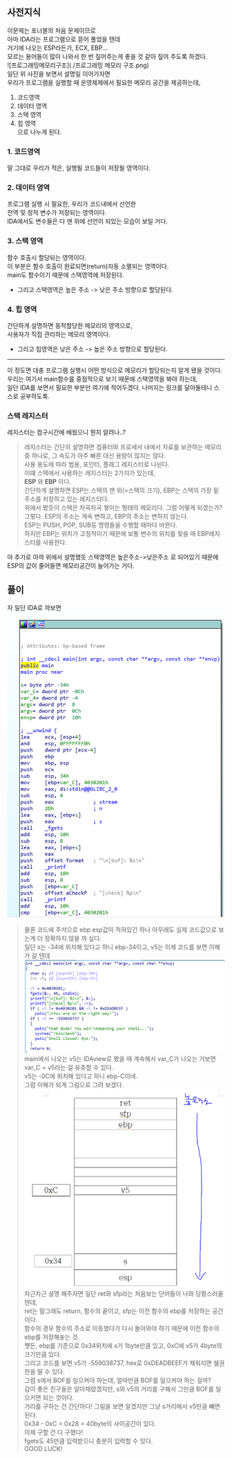 ## 사전지식    
이문제는 포너블의 처음 문제이므로   
아마 IDA라는 프로그램으로 뜯어 풀었을 텐데   
거기에 나오는 ESP라든가, ECX, EBP...   
모르는 용어들이 많이 나와서 한 번 짚어주는게 좋을 것 같아 짚어 주도록 하겠다.   
![프로그래밍메모리구조](./프로그래밍 메모리 구조.png)    
일단 위 사진을 보면서 설명일 이어가자면   
우리가 프로그램을 실행할 때 운영체제에서 필요한 메모리 공간을 제공하는데,   
1. 코드영역    
2. 데이터 영역   
3. 스택 영역    
4. 힙 영역    
으로 나누게 된다.   

### 1. 코드영역    
말 그대로 우리가 적은, 실행될 코드들이 저장될 영역이다.   
### 2. 데이터 영역    
프로그램 실행 시 필요한, 우리가 코드내에서 선언한   
전역 및 정적 변수가 저장되는 영역이다.   
IDA에서도 변수들은 다 맨 위에 선언이 되있는 모습이 보일 거다.    
### 3. 스택 영역   
함수 호출시 할당되는 영역이다.   
이 부분은 함수 호출이 완료되면(return)자동 소멸되는 영역이다.   
main도 함수이기 때문에 스택영역에 저장된다.    
* 그리고 스택영역은 높은 주소 -> 낮은 주소 방향으로 할당된다.     
### 4. 힙 영역    
간단하게 설명하면 동적할당한 메모리의 영역으로,   
사용자가 직접 관리하는 메모리 영역이다.   
* 그리고 힙영역은 낮은 주소 -> 높은 주소 방향으로 할당된다.    
***
이 정도면 대충 프로그램 실행시 어떤 방식으로 메모리가 할당되는지 알게 됐을 것이다.   
우리는 여기서 main함수를 중점적으로 보기 때문에 스택영역을 봐야 하는데,   
일단 IDA를 보면서 필요한 부분만 여기에 적어두겠다. 나머지는 링크를 달아둘테니 스스로 공부하도록.    
### 스택 레지스터 
레지스터는 컴구시간에 배웠으니 뭔지 알려나..?    
>  레지스터는 간단히 설명하면 컴퓨터와 프로세서 내에서 자료를 보관하는 메모리 중 하나로, 그 속도가 아주 빠른 대신 용량이 많지는 않다.    
>  사용 용도에 따라 범용, 포인터, 플래그 레지스터로 나뉜다.    
이떄 스택에서 사용하는 레지스터는 2가지가 있는데,   
**ESP** 와 **EBP** 이다.   
간단하게 설명하면 ESP는 스택의 맨 위(=스택의 크기), EBP는 스택의 가장 밑 주소를 저장하고 있는 레지스터다.   
위에서 봤듯이 스택은 차곡차곡 쌓이는 형태의 메모리다. 그럼 어떻게 되겠는가?    
그렇다. ESP의 주소는 계속 변하고, EBP의 주소는 변하지 않는다.    
ESP는 PUSH, POP, SUB등 명령들을 수행할 때마다 바뀐다.   
하지만 EBP는 위치가 고정적이기 때문에 보통 변수의 위치를 찾을 때 EBP레지스터를 사용한다.   

아 추가로 아까 위에서 설명했듯 스택영역은 높은주소->낮은주소 로 되어있기 때문에    
ESP의 값이 줄어들면 메모리공간이 늘어가는 거다.   


## 풀이    
자 일단 IDA로 까보면   
![IDAVIEW](./IDAview.png)   
>  물론 코드에 주석으로 ebp esp값이 적혀있긴 하나 아무래도 실제 코드값으로 보는게 더 정확하지 않을 까 싶다.   
일단 s는 -34에 위치해 있다고 하니 ebp-34이고, v5는 이제 코드를 보면 이해가 갈 텐데    
![pseudocode](./pseudocode.png)   
main에서 나오는 v5는 IDAview로 봤을 때 계속해서 var_C가 나오는 거보면 var_C = v5라는 걸 유츄할 수 있다.   
v5는 -0C에 위치해 있다고 하니 ebp-C이네.   
그럼 이해가 되게 그림으로 그려 보겠다.    
![스택메모리구조](./stack.png)  
차근차근 설명 해주자면 일단 ret와 sfp라는 처음보는 단어들이 나와 당황스러울 텐데,   
ret는 말그래도 return, 함수의 끝이고, sfp는 이전 함수의 ebp를 저장하는 공간이다.   
함수의 경우 함수의 주소로 이동했다가 다시 돌아와야 하기 때문에 이전 함수의 ebp를 저장해놓는 것.   
쩃든, ebp를 기준으로 0x34위치에 s가 1byte만큼 있고, 0xC에 v5가 4byte의 크기만큼 있다.   
그리고 코드를 보면 v5가 -559038737, hex로 0xDEADBEEF가 채워지면 쉘권한을 딸 수 있다.   
그럼 s에서 BOF를 일으켜야 하는데, 얼마만큼 BOF를 일으켜야 하는 걸까?   
감이 좋은 친구들은 알아채렸겠지만, s와 v5의 거리를 구해서 그만큼 BOF를 일으키면 되는 것이다.   
거리를 구하는 건 간단하다! 그림을 보면 알겠지만 그냥 s거리에서 v5만큼 뺴면된다.    
0x34 - 0xC = 0x28 = 40byte의 사이공간이 있다.   
이제 구할 건 다 구했다!   
fgets도 45만큼 입력받으니 충분히 입력할 수 있다.   
GOOD LUCK!